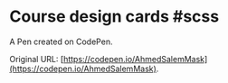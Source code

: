 # Course design cards #scss

A Pen created on CodePen.

Original URL: [https://codepen.io/AhmedSalemMask](https://codepen.io/AhmedSalemMask).

